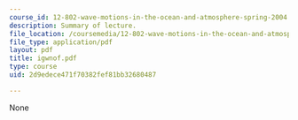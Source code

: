 ```yaml
---
course_id: 12-802-wave-motions-in-the-ocean-and-atmosphere-spring-2004
description: Summary of lecture.
file_location: /coursemedia/12-802-wave-motions-in-the-ocean-and-atmosphere-spring-2004/2d9edece471f70382fef81bb32680487_igwnof.pdf
file_type: application/pdf
layout: pdf
title: igwnof.pdf
type: course
uid: 2d9edece471f70382fef81bb32680487

---
```

None